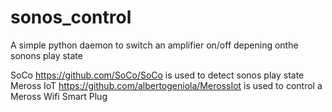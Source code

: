 # sonos_control

A simple python daemon to switch an amplifier on/off depening onthe sonons play state

SoCo https://github.com/SoCo/SoCo is used to detect sonos play state
Meross IoT https://github.com/albertogeniola/MerossIot is used to control a Meross Wifi Smart Plug

